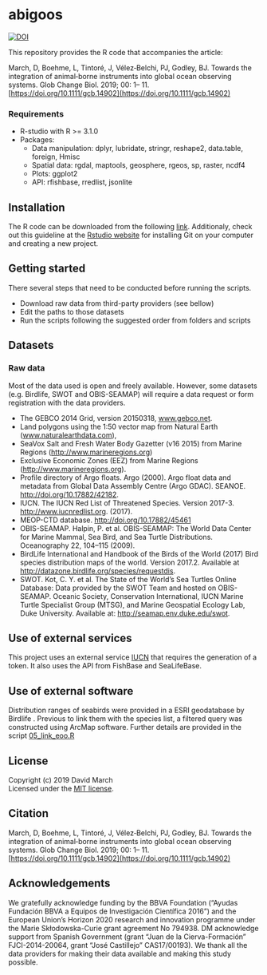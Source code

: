 # abigoos

[![DOI](https://zenodo.org/badge/DOI/10.5281/zenodo.2638123.svg)](https://doi.org/10.5281/zenodo.2638123)


This repository provides the R code that accompanies the article:

March, D, Boehme, L, Tintoré, J, Vélez‐Belchi, PJ, Godley, BJ. Towards the integration of animal‐borne instruments into global ocean observing systems. Glob Change Biol. 2019; 00: 1– 11. [https://doi.org/10.1111/gcb.14902](https://doi.org/10.1111/gcb.14902)


### Requirements
* R-studio with R >= 3.1.0
* Packages:
  * Data manipulation: dplyr, lubridate, stringr, reshape2, data.table, foreign, Hmisc
  * Spatial data: rgdal, maptools, geosphere, rgeos, sp, raster, ncdf4
  * Plots: ggplot2
  * API: rfishbase, rredlist, jsonlite


## Installation

The R code can be downloaded from the following [link](https://github.com/dmarch/abigoos/archive/master.zip). Additionaly, check out this guideline at the [Rstudio website](https://support.rstudio.com/hc/en-us/articles/200532077-Version-Control-with-Git-and-SVN) for installing Git on your computer and creating a new project.


## Getting started

There several steps that need to be conducted before running the scripts. 

* Download raw data from third-party providers (see bellow)
* Edit the paths to those datasets
* Run the scripts following the suggested order from folders and scripts


## Datasets

### Raw data

Most of the data used is open and freely available. However, some datasets (e.g. Birdlife, SWOT and OBIS-SEAMAP) will require a data request or form registration with the data providers.

* The GEBCO 2014 Grid, version 20150318, www.gebco.net.
* Land polygons using the 1:50 vector map from Natural Earth (www.naturalearthdata.com), 
* SeaVox Salt and Fresh Water Body Gazetter (v16 2015) from Marine Regions (http://www.marineregions.org)
* Exclusive Economic Zones (EEZ) from Marine Regions (http://www.marineregions.org).
* Profile directory of Argo floats. Argo (2000). Argo float data and metadata from Global Data Assembly Centre (Argo GDAC). SEANOE. http://doi.org/10.17882/42182.
* IUCN. The IUCN Red List of Threatened Species. Version 2017-3. http://www.iucnredlist.org. (2017).
* MEOP-CTD database. http://doi.org/10.17882/45461
* OBIS-SEAMAP. Halpin, P. et al. OBIS-SEAMAP: The World Data Center for Marine Mammal, Sea Bird, and Sea Turtle Distributions. Oceanography 22, 104–115 (2009).
* BirdLife International and Handbook of the Birds of the World (2017) Bird species distribution maps of the world. Version 2017.2. Available at http://datazone.birdlife.org/species/requestdis.
* SWOT. Kot, C. Y. et al. The State of the World’s Sea Turtles Online Database: Data provided by the SWOT Team and hosted on OBIS-SEAMAP. Oceanic Society, Conservation International, IUCN Marine Turtle Specialist Group (MTSG), and Marine Geospatial Ecology Lab, Duke University. Available at: http://seamap.env.duke.edu/swot. 



## Use of external services

This project uses an external service [IUCN](https://apiv3.iucnredlist.org/) that requires the generation of a token. It also uses the API from FishBase and SeaLifeBase.


## Use of external software

Distribution ranges of seabirds were provided in a ESRI geodatabase by Birdlife . Previous to link them with the species list, a filtered query was constructed using ArcMap software. Further details are provided in the script [05_link_eoo.R](https://github.com/dmarch/abigoos/blob/master/03_species/05_link_eoo.R)


## License

Copyright (c) 2019 David March  
Licensed under the [MIT license](https://github.com/dmarch/abigoos/blob/master/LICENSE).


## Citation

March, D, Boehme, L, Tintoré, J, Vélez‐Belchi, PJ, Godley, BJ. Towards the integration of animal‐borne instruments into global ocean observing systems. Glob Change Biol. 2019; 00: 1– 11. [https://doi.org/10.1111/gcb.14902](https://doi.org/10.1111/gcb.14902)


## Acknowledgements

We gratefully acknowledge funding by the BBVA Foundation (“Ayudas Fundación BBVA a Equipos de Investigación Científica 2016”) and the European Union’s Horizon 2020 research and innovation programme under the Marie Skłodowska-Curie grant agreement No 794938. DM acknowledge support from Spanish Government (grant “Juan de la Cierva-Formación” FJCI-2014-20064, grant “José Castillejo” CAS17/00193). We thank all the data providers for making their data available and making this study possible. 
